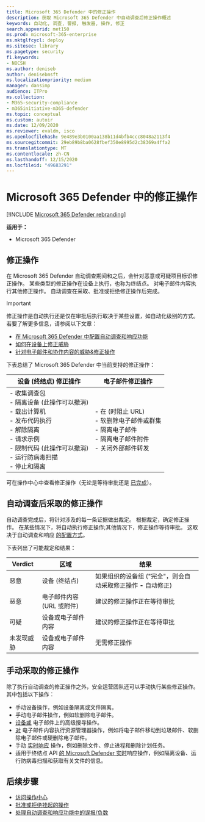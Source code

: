 ```yaml
---
title: Microsoft 365 Defender 中的修正操作
description: 获取 Microsoft 365 Defender 中自动调查后修正操作概述
keywords: 自动化, 调查, 警报, 触发器, 操作, 修正
search.appverid: met150
ms.prod: microsoft-365-enterprise
ms.mktglfcycl: deploy
ms.sitesec: library
ms.pagetype: security
f1.keywords:
- NOCSH
ms.author: deniseb
author: denisebmsft
ms.localizationpriority: medium
manager: dansimp
audience: ITPro
ms.collection:
- M365-security-compliance
- m365initiative-m365-defender
ms.topic: conceptual
ms.custom: autoir
ms.date: 12/09/2020
ms.reviewer: evaldm, isco
ms.openlocfilehash: 9e489e3b0100aa138b11d4bfb4ccc8048a2113f4
ms.sourcegitcommit: 29eb89b8ba0628fbef350e8995d2c38369a4ffa2
ms.translationtype: MT
ms.contentlocale: zh-CN
ms.lasthandoff: 12/15/2020
ms.locfileid: "49683291"
---
```

# <a name="remediation-actions-in-microsoft-365-defender"></a>Microsoft 365 Defender 中的修正操作

[!INCLUDE [Microsoft 365 Defender rebranding](../includes/microsoft-defender.md)]


**适用于：**
- Microsoft 365 Defender

## <a name="remediation-actions"></a>修正操作

在 Microsoft 365 Defender 自动调查期间和之后，会针对恶意或可疑项目标识修正操作。 某些类型的修正操作在设备上执行，也称为终结点。 对电子邮件内容执行其他修正操作。 自动调查在采取、批准或拒绝修正操作后完成。

> [!IMPORTANT]
> 修正操作是自动执行还是仅在审批后执行取决于某些设置，如自动化级别的方式。 若要了解更多信息，请参阅以下文章：
> - [在 Microsoft 365 Defender 中配置自动调查和响应功能](mtp-configure-auto-investigation-response.md)
> - [如何在设备上修正威胁](https://docs.microsoft.com/windows/security/threat-protection/microsoft-defender-atp/automated-investigations)
> - [针对电子邮件和协作内容的威胁&修正操作](https://docs.microsoft.com/microsoft-365/security/office-365-security/air-remediation-actions#threats-and-remediation-actions)

下表总结了 Microsoft 365 Defender 中当前支持的修正操作： 

|设备 (终结点) 修正操作  |电子邮件修正操作  |
|---------|---------|
|- 收集调查包 <br/>- 隔离设备 (此操作可以撤消) <br/>- 载出计算机 <br/>- 发布代码执行 <br/>- 解除隔离 <br/>- 请求示例 <br/>- 限制代码 (此操作可以撤消)  <br/>- 运行防病毒扫描 <br/>- 停止和隔离      |- 在 (时阻止 URL) <br/>- 软删除电子邮件或群集<br/>- 隔离电子邮件<br/>- 隔离电子邮件附件<br/>- 关闭外部邮件转发          |

可在操作中心中查看修正操作（无论是等待审批还是 [已完成](https://docs.microsoft.com/microsoft-365/security/mtp/mtp-action-center)）。

## <a name="remediation-actions-that-follow-automated-investigations"></a>自动调查后采取的修正操作

自动调查完成后，将针对涉及的每一条证据做出裁定。 根据裁定，确定修正操作。 在某些情况下，将自动执行修正操作;其他情况下，修正操作等待审批。 这取决于自动调查和响应 [的配置方式](mtp-configure-auto-investigation-response.md)。

下表列出了可能裁定和结果：

| Verdict    | 区域    | 结果|
|------|------|------|
| 恶意    | 设备 (终结点)     | 如果组织的设备组 ("完全"，则会自动采取修正操作 [](mtp-configure-auto-investigation-response.md#review-or-change-the-automation-level-for-device-groups) **-** 自动修正) |
| 恶意    | 电子邮件内容 (URL 或附件)  | 建议的修正操作正在等待审批|
| 可疑    | 设备或电子邮件内容 | 建议的修正操作正在等待审批|
| 未发现威胁    | 设备或电子邮件内容    | 无需修正操作|


## <a name="remediation-actions-that-are-taken-manually"></a>手动采取的修正操作

除了执行自动调查的修正操作之外，安全运营团队还可以手动执行某些修正操作。 其中包括以下操作：

- 手动设备操作，例如设备隔离或文件隔离。
- 手动电子邮件操作，例如软删除电子邮件。 
- [设备或](https://docs.microsoft.com/windows/security/threat-protection/microsoft-defender-atp/advanced-hunting-overview) 电子邮件上的高级搜寻操作。
- [对](https://docs.microsoft.com/microsoft-365/security/office-365-security/threat-explorer) 电子邮件内容执行资源管理器操作，例如将电子邮件移动到垃圾邮件、软删除电子邮件或硬删除电子邮件。
- 手动 [实时响应](https://docs.microsoft.com/windows/security/threat-protection/microsoft-defender-atp/live-response) 操作，例如删除文件、停止进程和删除计划任务。
- 适用于终结点 API [的 Microsoft Defender 实时](https://docs.microsoft.com/windows/security/threat-protection/microsoft-defender-atp/management-apis#microsoft-defender-for-endpoint-apis)响应操作，例如隔离设备、运行防病毒扫描和获取有关文件的信息。 

## <a name="next-steps"></a>后续步骤

- [访问操作中心](https://docs.microsoft.com/microsoft-365/security/mtp/mtp-action-center)
- [批准或拒绝挂起的操作](https://docs.microsoft.com/microsoft-365/security/mtp/mtp-autoir-actions)
- [处理自动调查和响应功能中的误报/负数](mtp-autoir-report-false-positives-negatives.md)
